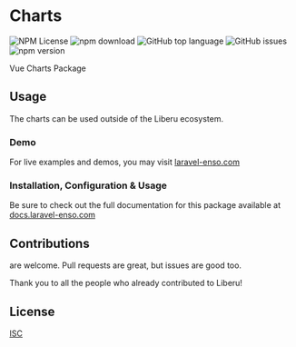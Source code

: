 # Charts

![NPM License](https://img.shields.io/npm/l/@liberu-ui/charts.svg)
![npm download](https://img.shields.io/npm/dm/@liberu-ui/charts.svg)
![GitHub top language](https://img.shields.io/github/languages/top/liberu-ui/charts.svg)
![GitHub issues](https://img.shields.io/github/issues/liberu-ui/charts.svg)
![npm version](https://img.shields.io/npm/v/@liberu-ui/charts.svg)

Vue Charts Package

## Usage

The charts can be used outside of the Liberu ecosystem.

### Demo

For live examples and demos, you may visit [laravel-enso.com](https://www.laravel-enso.com)

### Installation, Configuration & Usage

Be sure to check out the full documentation for this package available at [docs.laravel-enso.com](https://docs.laravel-enso.com/frontend/charts.html)

## Contributions

are welcome. Pull requests are great, but issues are good too.

Thank you to all the people who already contributed to Liberu!

## License

[ISC](https://opensource.org/licenses/ISC)

